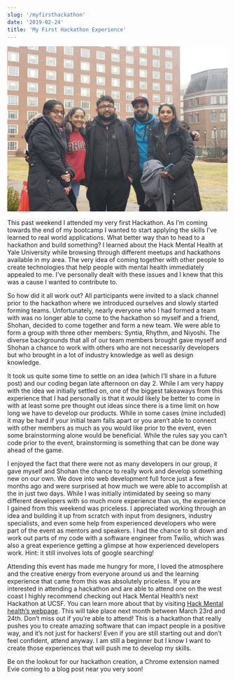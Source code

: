 ```yaml
---
slug: '/myfirsthackathon'
date: '2019-02-24'
title: 'My First Hackathon Experience'
---
```


![Team Evie Hack Mental Health Yale](team_evie.jpg "Team Evie Hack Mental Health Yale")

This past weekend I attended my very first Hackathon. As I’m coming towards the end of my bootcamp I wanted to start applying the skills I’ve learned to real world applications. What better way than to head to a hackathon and build something? I learned about the Hack Mental Health at Yale University while browsing through different meetups and hackathons available in my area. The very idea of coming together with other people to create technologies that help people with mental health immediately appealed to me. I’ve personally dealt with these issues and I knew that this was a cause I wanted to contribute to. 

So how did it all work out? All participants were invited to a slack channel prior to the hackathon where we introduced ourselves and slowly started forming teams. Unfortunately, nearly everyone who I had formed a team with was no longer able to come to the hackathon so myself and a friend, Shohan, decided to come together and form a new team. We were able to form a group with three other members: Syntia, Rhythm, and Niyoshi. The diverse backgrounds that all of our team members brought gave myself and Shohan a chance to work with others who are not necessarily developers but who brought in a lot of industry knowledge as well as design knowledge. 

It took us quite some time to settle on an idea (which I’ll share in a future post) and our coding began late afternoon on day 2. While I am very happy with the idea we initially settled on, one of the biggest takeaways from this experience that I had personally is that it would likely be better to come in with at least some pre thought out ideas since there is a time limit on how long we have to develop our products. While in some cases (mine included) it may be hard if your initial team falls apart or you aren’t able to connect with other members as much as you would like prior to the event, even some brainstorming alone would be beneficial. While the rules say you can’t code prior to the event, brainstorming is something that can be done way ahead of the game. 

I enjoyed the fact that there were not as many developers in our group, it gave myself and Shohan the chance to really work and develop something new on our own. We dove into web development full force just a few months ago and were surprised at how much we were able to accomplish at the in just two days. While I was initially intimidated by seeing so many different developers with so much more experience than us, the experience I gained from this weekend was priceless. I appreciated working through an idea and building it up from scratch with input from designers, industry specialists, and even some help from experienced developers who were part of the event as mentors and speakers. I had the chance to sit down and work out parts of my code with a software engineer from Twilio, which was also a great experience getting a glimpse at how experienced developers work. Hint: it still involves lots of google searching! 

Attending this event has made me hungry for more, I loved the atmosphere and the creative energy from everyone around us and the learning experience that came from this was absolutely priceless. If you are interested in attending a hackathon and are able to attend one on the west coast I highly recommend checking out Hack Mental Health’s next Hackathon at UCSF. You can learn more about that by visiting <a href = https://www.hackmentalhealth.care/ target="_blank">Hack Mental health’s webpage</a>. This will take place next month between March 23rd and 24th. Don’t miss out if you’re able to attend! This is a hackathon that really pushes you to create amazing software that can impact people in a positive way, and it’s not just for hackers! Even if you are still starting out and don’t feel confident, attend anyway. I am still a beginner but I know I want to create those experiences that will push me to develop my skills. 

Be on the lookout for our hackathon creation, a Chrome extension named Evie coming to a blog post near you very soon! 


